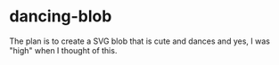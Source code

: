 # dancing-blob
The plan is to create a SVG blob that is cute and dances and yes, I was "high" when I thought of this.
